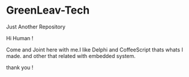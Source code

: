 # GreenLeav-Tech
Just Another Repository

Hi Human !

Come and Joint here with me.I like Delphi and CoffeeScript thats whats I made.
and other that related with embedded system.

thank you !

